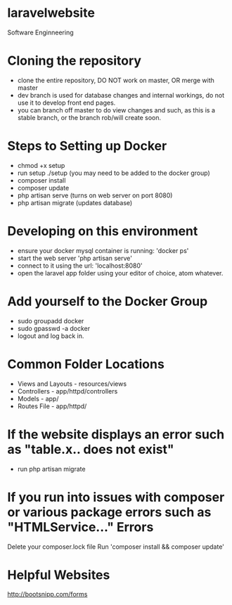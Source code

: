 # laravelwebsite
Software Enginneering

# Cloning the repository
- clone the entire repository, DO NOT work on master, OR merge with master  
- dev branch is used for database changes and internal workings, do not use it to develop front end pages.
- you can branch off master to do view changes and such, as this is a stable branch, or the branch rob/will create soon.  

# Steps to Setting up Docker
- chmod +x setup  
- run setup ./setup (you may need to be added to the docker group)  
- composer install  
- composer update
- php artisan serve  (turns on web server on port 8080)
- php artisan migrate  (updates database)

# Developing on this environment 
- ensure your docker mysql container is running: 'docker ps'
- start the web server 'php artisan serve'
- connect to it using the url: 'localhost:8080'
- open the laravel app folder using your editor of choice, atom whatever.

# Add yourself to the Docker Group
- sudo groupadd docker  
- sudo gpasswd -a <username> docker  
- logout and log back in.  

# Common Folder Locations 
- Views and Layouts - resources/views  
- Controllers - app/httpd/controllers  
- Models - app/
- Routes File - app/httpd/
 
# If the website displays an error such as "table.x.. does not exist" 
- run php artisan migrate  

# If you run into issues with composer or various package errors such as "HTMLService..." Errors
Delete your composer.lock file
Run 'composer install && composer update'

# Helpful Websites
http://bootsnipp.com/forms
